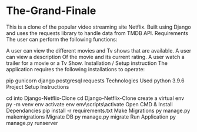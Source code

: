 # The-Grand-Finale
This is a clone of the popular video streaming site Netflix. Built using Django and uses the requests library to handle data from TMDB API.
Requirements
The user can perform the following functions:

A user can view the different movies and Tv shows that are available.
A user can view a description Of the movie and its current rating.
A user watch a trailer for a movie or a Tv Show.
Installation / Setup instruction
The application requires the following installations to operate:

pip
gunicorn
django
postgresql
requests
Technologies Used
python 3.9.6
Project Setup Instructions


cd into Django-Netflix-Clone
cd Django-Netflix-Clone
create a virtual env
py -m venv env
activate env
env\scripts\activate
Open CMD & Install Dependancies
pip install -r requirements.txt
Make Migrations
py manage.py makemigrations
Migrate DB
py manage.py migrate
Run Application
py manage.py runserver
